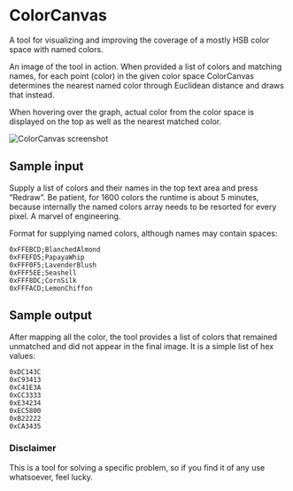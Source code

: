 # ColorCanvas

A tool for visualizing and improving the coverage of a mostly HSB color space
with named colors.

An image of the tool in action. When provided a list of colors and matching
names, for each point (color) in the given color space ColorCanvas determines
the nearest named color through Euclidean distance and draws that instead.

When hovering over the graph, actual color from the color space is displayed on
the top as well as the nearest matched color.

![ColorCanvas screenshot](screeshot.png?raw=true "ColorCanvas in action")

## Sample input

Supply a list of colors and their names in the top text area and press
“Redraw”. Be patient, for 1600 colors the runtime is about 5 minutes, because
internally the named colors array needs to be resorted for every pixel.
A marvel of engineering.

Format for supplying named colors, although names may contain spaces:
```
0xFFEBCD;BlanchedAlmond
0xFFEFD5;PapayaWhip
0xFFF0F5;LavenderBlush
0xFFF5EE;Seashell
0xFFF8DC;CornSilk
0xFFFACD;LemonChiffon
```

## Sample output

After mapping all the color, the tool provides a list of colors that remained
unmatched and did not appear in the final image. It is a simple list of hex
values:

```
0xDC143C
0xC93413
0xC41E3A
0xCC3333
0xE34234
0xEC5800
0xB22222
0xCA3435
```

### Disclaimer

This is a tool for solving a specific problem, so if you find it of any use
whatsoever, feel lucky.

